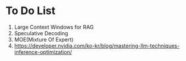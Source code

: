 # To Do List

1. Large Context Windows for RAG
2. Speculative Decoding
3. MOE(Mixture Of Expert)
4. https://developer.nvidia.com/ko-kr/blog/mastering-llm-techniques-inference-optimization/

